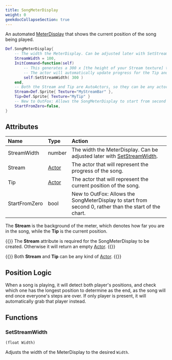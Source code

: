 ```yaml
---
title: SongMeterDisplay
weight: 0
geekdocCollapseSection: true
---
```


An automated [MeterDisplay](../meterdisplay) that shows the current position of the song being played.

```lua
Def.SongMeterDisplay{
	-- The width the MeterDisplay. Can be adjusted later with SetStreamWidth.
	StreamWidth = 100,
	InitCommand=function(self)
		-- This generates a 300 x [the height of your Stream texture] that will define the current progress of whatever song is currently being played.
		-- The actor will automatically update progress for the Tip and the Stream.
		self:SetStreamWidth( 300 )
	end,
	-- Both the Stream and Tip are AutoActors, so they can be any actor type.
	Stream=Def.Sprite{ Texture="MyStreamBar" },
	Tip=Def.Sprite{ Texture="MyTip" }
	-- New to OutFox: Allows the SongMeterDisplay to start from second 0, rather than the restart of the 
	StartFromZero=false,
}
```

## Attributes

| Name | Type | Action |
| :--- | :--- | :----- |
StreamWidth | number | The width the MeterDisplay. Can be adjusted later with [SetStreamWidth](#setstreamwidth).
Stream | [Actor](../../actortypes/) | The actor that will represent the progress of the song.
Tip | [Actor](../../actortypes/) | The actor that will represent the current position of the song.
StartFromZero | bool | New to OutFox: Allows the SongMeterDisplay to start from second 0, rather than the start of the chart.

The **Stream** is the background of the meter, which denotes how far you are in the song, while the **Tip** is the current position.

{{<hint type="important">}}
The **Stream** attribute is required for the SongMeterDisplay to be created. Otherwise it will return an empty [Actor](../actor/).
{{</hint>}}

{{<hint info>}}
Both **Stream** and **Tip** can be any kind of [Actor](../../actortypes/).
{{</hint>}}

## Position Logic

When a song is playing, it will detect both player's positions, and check which one has the longest position to determine as the end, as the song will end once everyone's steps are over. If only player is present, it will automatically grab that player instead.

## Functions

### SetStreamWidth
`(float Width)`

Adjusts the width of the MeterDisplay to the desired `Width`.